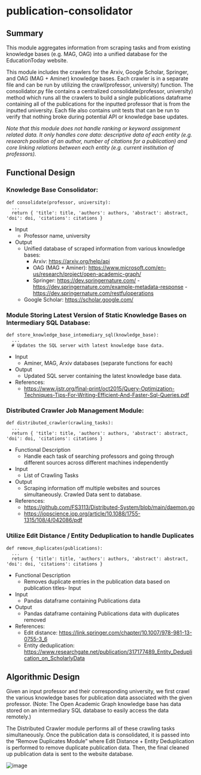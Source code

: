 # publication-consolidator

## Summary

This module aggregates information from scraping tasks and from existing knowledge bases (e.g. MAG, OAG) into a unified database for the EducationToday website.

This module includes the crawlers for the Arxiv, Google Scholar, Springer, and OAG (MAG + Aminer) knowledge bases. Each crawler is in a separate file and can be run by utilizing the crawl(professor, university) function. The consolidator.py file contains a centralized consolidate(professor, university) method which runs all the crawlers to build a single publications dataframe containing all of the publications for the inputted professor that is from the inputted university. Each file also contains unit tests that can be run to verify that nothing broke during potential API or knowledge base updates.

*Note that this module does not handle ranking or keyword assignment related data. It only handles core data: descriptive data of each entity (e.g. research position of an author, number of citations for a publication) and core linking relations between each entity (e.g. current institution of professors).*


## Functional Design 
### Knowledge Base Consolidator:
```
def consolidate(professor, university):
  ...
  return { 'title': title, 'authors': authors, 'abstract': abstract, 'doi': doi, 'citations': citations }
```

- Input 
  - Professor name, university
- Output
  - Unified database of scraped information from various knowledge bases:
      - Arxiv: https://arxiv.org/help/api
      - OAG (MAG + Aminer): https://www.microsoft.com/en-us/research/project/open-academic-graph/
      - Springer: https://dev.springernature.com/ 
                  - https://dev.springernature.com/example-metadata-response 
                  - https://dev.springernature.com/restfuloperations 
   - Google Scholar: https://scholar.google.com/

### Module Storing Latest Version of Static Knowledge Bases on Intermediary SQL Database: 
```
def store_knowledge_base_intemediary_sql(knowledge_base):
  ...
  # Updates the SQL server with latest knowledge base data.
```

- Input 
  - Aminer, MAG, Arxiv databases (separate functions for each)
- Output
  - Updated SQL server containing the latest knowledge base data.
- References:
  - https://www.ijstr.org/final-print/oct2015/Query-Optimization-Techniques-Tips-For-Writing-Efficient-And-Faster-Sql-Queries.pdf 

### Distributed Crawler Job Management Module:
```
def distributed_crawler(crawling_tasks):
  ...
  return { 'title': title, 'authors': authors, 'abstract': abstract, 'doi': doi, 'citations': citations }
```

- Functional Description
  - Handle each task of searching professors and going through different sources across different machines independently
- Input 
  - List of Crawling Tasks
- Output
  - Scraping information off multiple websites and sources simultaneously. Crawled Data sent to database. 
- References:
  - https://github.com/FS3113/Distributed-System/blob/main/daemon.go 
  - https://iopscience.iop.org/article/10.1088/1755-1315/108/4/042086/pdf

### Utilize Edit Distance / Entity Deduplication to handle Duplicates
```
def remove_duplicates(publications):
  ...
  return { 'title': title, 'authors': authors, 'abstract': abstract, 'doi': doi, 'citations': citations }
```

- Functional Description
  - Removes duplicate entries in the publication data based on publication titles- Input 
- Input 
  - Pandas dataframe containing Publications data
- Output
  - Pandas dataframe containing Publications data with duplicates removed
- References:
  - Edit distance: https://link.springer.com/chapter/10.1007/978-981-13-0755-3_6 
  - Entity deduplication: https://www.researchgate.net/publication/317177489_Entity_Deduplication_on_ScholarlyData 

## Algorithmic Design
Given an input professor and their corresponding university, we first crawl the various knowledge bases for publication data associated with the given professor. (Note: The Open Academic Graph knowledge base has data stored on an intermediary SQL database to easily access the data remotely.)

The Distributed Crawler module performs all of these crawling tasks simultaneously. Once the publication data is consolidated, it is passed into the “Remove Duplicates Module” where Edit Distance + Entity Deduplication is performed to remove duplicate publication data. Then, the final cleaned up publication data is sent to the website database. 

![image](https://user-images.githubusercontent.com/12843675/134743565-081cbb75-4cc9-4005-966a-0a4f49b85fde.png)

